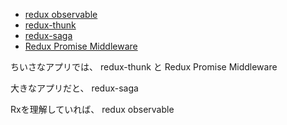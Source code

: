 
- [redux observable](https://redux-observable.js.org/)
- [redux-thunk](https://github.com/reduxjs/redux-thunk)
- [redux-saga](https://github.com/redux-saga/redux-saga/blob/master/README_ja.md)
- [Redux Promise Middleware](https://github.com/pburtchaell/redux-promise-middleware)


ちいさなアプリでは、
redux-thunk と Redux Promise Middleware

大きなアプリだと、
redux-saga

Rxを理解していれば、
redux observable